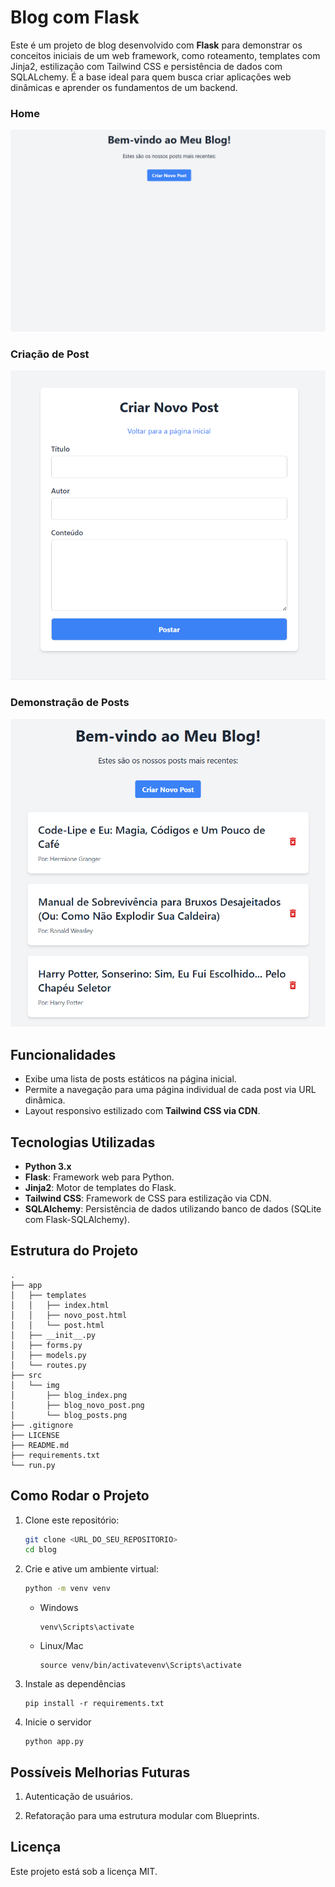 # Blog com Flask

Este é um projeto de blog desenvolvido com **Flask** para demonstrar os conceitos iniciais de um web framework, como roteamento, templates com Jinja2, estilização com Tailwind CSS e persistência de dados com SQLALchemy. É a base ideal para quem busca criar aplicações web dinâmicas e aprender os fundamentos de um backend.

### Home
![Descrição da imagem](src/img/blog_index.png)

### Criação de Post
![Descrição da imagem](src/img/blog_novo_post.png)

### Demonstração de Posts
![Descrição da imagem](src/img/blog_posts.png)

## Funcionalidades

- Exibe uma lista de posts estáticos na página inicial.
- Permite a navegação para uma página individual de cada post via URL dinâmica.
- Layout responsivo estilizado com **Tailwind CSS via CDN**.

## Tecnologias Utilizadas

- **Python 3.x**
- **Flask**: Framework web para Python.
- **Jinja2**: Motor de templates do Flask.
- **Tailwind CSS**: Framework de CSS para estilização via CDN.
- **SQLAlchemy**: Persistência de dados utilizando banco de dados (SQLite com Flask-SQLAlchemy). 

## Estrutura do Projeto
```
.
├── app
│   ├── templates
│   │   ├── index.html
│   │   ├── novo_post.html
│   │   └── post.html
│   ├── __init__.py
│   ├── forms.py
│   ├── models.py
│   └── routes.py
├── src
│   └── img
│       ├── blog_index.png
│       ├── blog_novo_post.png
│       └── blog_posts.png
├── .gitignore
├── LICENSE
├── README.md
├── requirements.txt
└── run.py
```

## Como Rodar o Projeto

1. Clone este repositório:
   ```bash
   git clone <URL_DO_SEU_REPOSITORIO>
   cd blog
   ```
   
2. Crie e ative um ambiente virtual:
   ```bash
   python -m venv venv
   ```
   - Windows
        ```
        venv\Scripts\activate
        ```

   - Linux/Mac
        ```
        source venv/bin/activatevenv\Scripts\activate
        ```

3. Instale as dependências
    ```
    pip install -r requirements.txt
    ```

4. Inicie o servidor
    ```
    python app.py
    ```

## Possíveis Melhorias Futuras

1. Autenticação de usuários.

2. Refatoração para uma estrutura modular com Blueprints.

## Licença
Este projeto está sob a licença MIT.
